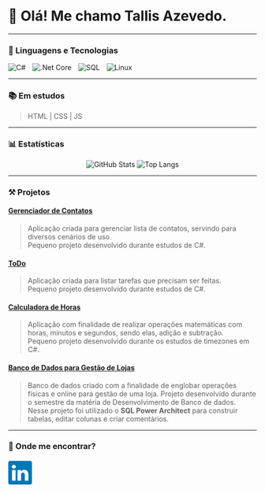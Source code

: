 # 👋 Olá! Me chamo Tallis Azevedo.

---

### 🤖 Linguagens e Tecnologias
<img 
    alt="C#"
    title="C#" 
    width="40px" 
    style="padding-right: 10px;" 
    src="https://cdn.jsdelivr.net/gh/devicons/devicon@latest/icons/csharp/csharp-original.svg" />
<img 
    alt=".Net Core" 
    title=".Net Core"
    width="40px" 
    style="padding-right: 10px;" 
    src="https://cdn.jsdelivr.net/gh/devicons/devicon@latest/icons/dotnetcore/dotnetcore-original.svg" />
<img 
    alt="SQL" 
    title="SQL"
    width="40px" 
    style="padding-right: 10px;" 
    src="https://cdn.jsdelivr.net/gh/devicons/devicon@latest/icons/azuresqldatabase/azuresqldatabase-original.svg"  />
<img 
    alt="Linux"
    title="Linux" 
    width="40px" 
    style="padding-right: 10px;" 
    src="https://cdn.jsdelivr.net/gh/devicons/devicon@latest/icons/linux/linux-original.svg" />

---

### 📚 Em estudos
> HTML | CSS | JS

---

### 📊 Estatísticas
<div align="center">
  <img 
    alt="GitHub Stats" 
    height="180em"
    src="https://github-readme-stats.vercel.app/api?username=tallis-azevedo&show_icons=true&theme=dark&include_all_commits=true&locale=pt-br" 
  />
  <img 
    alt="Top Langs"
    height="180em"
    src="https://github-readme-stats.vercel.app/api/top-langs/?username=tallis-azevedo&theme=dark&layout=compact&custom_title=Tecnologias&langs_count=9" 
  />
</div>

---

### ⚒️ Projetos 

#### [Gerenciador de Contatos](https://github.com/tallis-azevedo/CRUD---GerenciadorDeContatos)
> Aplicação criada para gerenciar lista de contatos, servindo para diversos cenários de uso.  
> Pequeno projeto desenvolvido durante estudos de C#.

#### [ToDo](https://github.com/tallis-azevedo/GerenciadorDeTarefas)
> Aplicação criada para listar tarefas que precisam ser feitas.  
> Pequeno projeto desenvolvido durante estudos de C#.

#### [Calculadora de Horas](https://github.com/tallis-azevedo/CalculadoraHoras)
> Aplicação com finalidade de realizar operações matemáticas com horas, minutos e segundos, sendo elas, adição e subtração.  
> Pequeno projeto desenvolvido durante os estudos de timezones em C#.

#### [Banco de Dados para Gestão de Lojas](https://github.com/tallis-azevedo/uvv_bd1_CC1M)
> Banco de dados criado com a finalidade de englobar operações físicas e online para gestão de uma loja.
> Projeto desenvolvido durante o semestre da matéria de Desenvolvimento de Banco de dados. Nesse projeto foi utilizado o **SQL Power Architect** para construir tabelas, editar colunas e criar comentários.

---

### 🔎 Onde me encontrar? 
##### [![LinkedIn](https://raw.githubusercontent.com/CLorant/readme-social-icons/main/medium/filled/linkedin.svg)](https://www.linkedin.com/in/tallis-azevedo-90a51a265/) 


